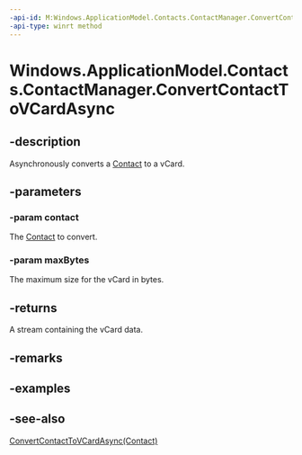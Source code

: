 ```yaml
---
-api-id: M:Windows.ApplicationModel.Contacts.ContactManager.ConvertContactToVCardAsync(Windows.ApplicationModel.Contacts.Contact,System.UInt32)
-api-type: winrt method
---
```


<!-- Method syntax
public Windows.Foundation.IAsyncOperation<Windows.Storage.Streams.RandomAccessStreamReference> ConvertContactToVCardAsync(Windows.ApplicationModel.Contacts.Contact contact, System.UInt32 maxBytes)
-->

# Windows.ApplicationModel.Contacts.ContactManager.ConvertContactToVCardAsync

## -description
Asynchronously converts a [Contact](contact.md) to a vCard.

## -parameters
### -param contact
The [Contact](contact.md) to convert.

### -param maxBytes
The maximum size for the vCard in bytes.

## -returns
A stream containing the vCard data.

## -remarks

## -examples

## -see-also
[ConvertContactToVCardAsync(Contact)](contactmanager_convertcontacttovcardasync_1509087447.md)